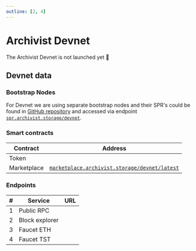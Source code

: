 ```yaml
---
outline: [2, 4]
---
```

# Archivist Devnet

The Archivist Devnet is not launched yet :construction:

## Devnet data

### Bootstrap Nodes

 For Devnet we are using separate bootstrap nodes and their SPR's could be found in [GitHub repository](https://github.com/durability-labs/archivist-spr) and accessed via endpoint [`spr.archivist.storage/devnet`](https://spr.archivist.storage/devnet).

### Smart contracts

| Contract    | Address                                                                                              |
| ----------- | ---------------------------------------------------------------------------------------------------- |
| Token       |                                                                                                      |
| Marketplace | [`marketplace.archivist.storage/devnet/latest`](https://marketplace.archivist.storage/devnet/latest) |

### Endpoints

| # | Service         | URL |
| - | --------------- | --- |
| 1 | Public RPC      |     |
| 2 | Block explorer  |     |
| 3 | Faucet ETH      |     |
| 4 | Faucet TST      |     |
